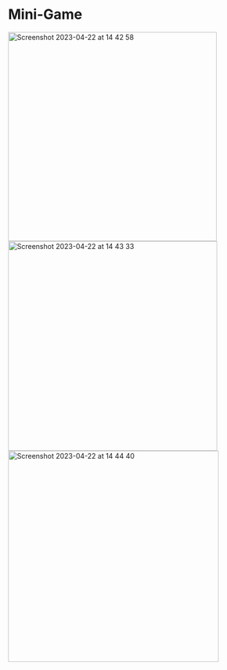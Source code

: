 # Mini-Game
<img width="426" alt="Screenshot 2023-04-22 at 14 42 58" src="https://user-images.githubusercontent.com/84276205/233770460-897073cf-def1-4a86-88f9-9e1f3373053f.png">
<img width="427" alt="Screenshot 2023-04-22 at 14 43 33" src="https://user-images.githubusercontent.com/84276205/233770478-8ffda446-e291-4906-84c9-984dfd632152.png">
<img width="430" alt="Screenshot 2023-04-22 at 14 44 40" src="https://user-images.githubusercontent.com/84276205/233770516-ec64cec2-ae32-450e-8b04-42c069c3abb6.png">
